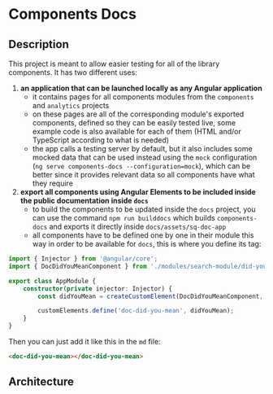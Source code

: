 # Components Docs

## Description

This project is meant to allow easier testing for all of the library components. It has two different uses:
1. **an application that can be launched locally as any Angular application**
    - it contains pages for all components modules from the `components` and `analytics` projects
    - on these pages are all of the corresponding module's exported components, defined so they can be easily tested live, some example code is also available for each of them (HTML and/or TypeScript according to what is needed)
    - the app calls a testing server by default, but it also includes some mocked data that can be used instead using the `mock` configuration (`ng serve components-docs --configuration=mock`), which can be better since it provides relevant data so all components have what they require
2. **export all components using Angular Elements to be included inside the public documentation inside `docs`**
    - to build the components to be updated inside the `docs` project, you can use the command `npm run builddocs` which builds `components-docs` and exports it directly inside `docs/assets/sq-doc-app`
    - all components have to be defined one by one in their module this way in order to be available for `docs`, this is where you define its tag:

```ts
import { Injector } from '@angular/core';
import { DocDidYouMeanComponent } from './modules/search-module/did-you-mean/did-you-mean.component';

export class AppModule {
    constructor(private injector: Injector) {
        const didYouMean = createCustomElement(DocDidYouMeanComponent, { injector: this.injector });

        customElements.define('doc-did-you-mean', didYouMean);
    }
}
```

Then you can just add it like this in the `md` file:
```html
<doc-did-you-mean></doc-did-you-mean>
```

## Architecture

